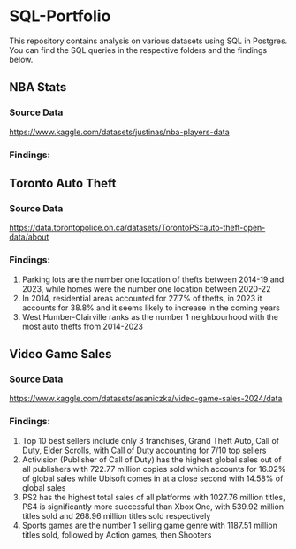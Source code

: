 # SQL-Portfolio
This repository contains analysis on various datasets using SQL in Postgres. You can find the SQL queries in the respective folders and the findings below.


## NBA Stats
### Source Data
https://www.kaggle.com/datasets/justinas/nba-players-data

### Findings:

## Toronto Auto Theft
### Source Data
https://data.torontopolice.on.ca/datasets/TorontoPS::auto-theft-open-data/about

### Findings:
1. Parking lots are the number one location of thefts between 2014-19 and 2023, while homes were the number one location between 2020-22
2. In 2014, residential areas accounted for 27.7% of thefts, in 2023 it accounts for 38.8% and it seems likely to increase in the coming years
3. West Humber-Clairville ranks as the number 1 neighbourhood with the most auto thefts from 2014-2023


## Video Game Sales
### Source Data
https://www.kaggle.com/datasets/asaniczka/video-game-sales-2024/data

### Findings:
1. Top 10 best sellers include only 3 franchises, Grand Theft Auto, Call of Duty, Elder Scrolls, with Call of Duty accounting for 7/10 top sellers
2. Activision (Publisher of Call of Duty) has the highest global sales out of all publishers with 722.77 million copies sold which accounts for 16.02% of global sales while Ubisoft comes in at a close second with 14.58% of global sales
3. PS2 has the highest total sales of all platforms with 1027.76 million titles, PS4 is significantly more successful than Xbox One, with 539.92 million titles sold and 268.96 million titles sold respectively
4. Sports games are the number 1 selling game genre with 1187.51 million titles sold, followed by Action games, then Shooters
